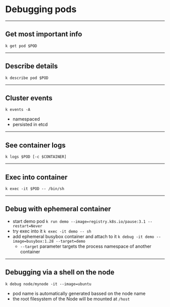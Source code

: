 # Debugging pods

---

## Get most important info

```
k get pod $POD
```

---
## Describe details

```
k describe pod $POD
```

---
## Cluster events

```
k events -A
```

- namespaced
- persisted in etcd

---
## See container logs

```
k logs $POD [-c $CONTAINER] 
```

---

## Exec into container

```
k exec -it $POD -- /bin/sh
```

---

## Debug with ephemeral container


* start demo pod
`k run demo --image=registry.k8s.io/pause:3.1 --restart=Never`
* try exec into it
`k exec -it demo -- sh`
* add ephemeral busybox container and attach to it
`k debug -it demo --image=busybox:1.28 --target=demo`
  * `--target` parameter targets the process namespace of another container

---

## Debugging via a shell on the node  

```
k debug node/mynode -it --image=ubuntu
```

- pod name is automatically generated bassed on the node name
- the root filesystem of the Node will be mounted at `/host`
